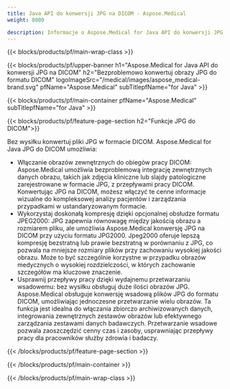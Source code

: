 ```yaml
---
title: Java API do konwersji JPG na DICOM - Aspose.Medical
weight: 8000

description: Informacje o Aspose.Medical for Java API do konwersji JPG na DICOM
---
```


{{< blocks/products/pf/main-wrap-class >}}

{{< blocks/products/pf/upper-banner h1="Aspose.Medical for Java API do konwersji JPG na DICOM" h2="Bezproblemowo konwertuj obrazy JPG do formatu DICOM" logoImageSrc="/medical/images/aspose_medical-brand.svg" pfName="Aspose.Medical" subTitlepfName="for Java" >}}

{{< blocks/products/pf/main-container pfName="Aspose.Medical" subTitlepfName="for Java" >}}

{{< blocks/products/pf/feature-page-section h2="Funkcje JPG do DICOM">}}

<p>Bez wysiłku konwertuj pliki JPG w formacie DICOM. Aspose.Medical for Java JPG do DICOM umożliwia:</p>

<ul>
<li>Włączanie obrazów zewnętrznych do obiegów pracy DICOM: Aspose.Medical umożliwia bezproblemową integrację zewnętrznych danych obrazu, takich jak zdjęcia kliniczne lub slajdy patologiczne zarejestrowane w formacie JPG, z przepływami pracy DICOM. Konwertując JPG na DICOM, możesz włączyć te cenne informacje wizualne do kompleksowej analizy pacjentów i zarządzania przypadkami w ustandaryzowanym formacie.</li>
<li>Wykorzystaj doskonałą kompresję dzięki opcjonalnej obsłudze formatu JPEG2000: JPG zapewnia równowagę między jakością obrazu a rozmiarem pliku, ale umożliwia Aspose.Medical konwersję JPG na DICOM przy użyciu formatu JPG2000. Jpeg2000 oferuje lepszą kompresję bezstratną lub prawie bezstratną w porównaniu z JPG, co pozwala na mniejsze rozmiary plików przy zachowaniu wysokiej jakości obrazu. Może to być szczególnie korzystne w przypadku obrazów medycznych o wysokiej rozdzielczości, w których zachowanie szczegółów ma kluczowe znaczenie.</li>
<li>Usprawnij przepływy pracy dzięki wydajnemu przetwarzaniu wsadowemu: bez wysiłku obsługuj duże ilości obrazów JPG. Aspose.Medical obsługuje konwersję wsadową plików JPG do formatu DICOM, umożliwiając jednoczesne przetwarzanie wielu obrazów. Ta funkcja jest idealna do włączania zbiorczo archiwizowanych danych, integrowania zewnętrznych zestawów obrazów lub efektywnego zarządzania zestawami danych badawczych. Przetwarzanie wsadowe pozwala zaoszczędzić cenny czas i zasoby, usprawniając przepływy pracy dla pracowników służby zdrowia i badaczy.</li>
</ul>

{{< /blocks/products/pf/feature-page-section >}}

{{< /blocks/products/pf/main-container >}}

{{< /blocks/products/pf/main-wrap-class >}}
